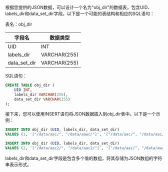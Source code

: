 根据您提供的JSON数据，可以设计一个名为"obj_dir"的数据表，包含UID、labels_dir和data_set_dir字段。以下是一个可能的表结构和相应的SQL语句：

表名：obj_dir

| 字段名        | 数据类型    |
| ------------- | ----------- |
| UID           | INT         |
| labels_dir    | VARCHAR(255)|
| data_set_dir  | VARCHAR(255)|

SQL语句：

```sql
CREATE TABLE obj_dir (
    UID INT,
    labels_dir VARCHAR(255),
    data_set_dir VARCHAR(255)
);
```

接下来，您可以使用INSERT语句将JSON数据插入到obj_dir表中。以下是一个示例：

```sql
INSERT INTO obj_dir (UID, labels_dir, data_set_dir)
VALUES (1, '["/data/aac/", "/data/aawc/"]', '["/data/aac/", "/data/aac/", "/data/aac2/"]');

INSERT INTO obj_dir (UID, labels_dir, data_set_dir)
VALUES (2, '["/data/aac2/", "/data/aac2/"]', '["/data/aac/", "/data/awac/"]');
```

labels_dir和data_set_dir字段是包含多个值的数组，将其存储为JSON数组的字符串表示形式。
